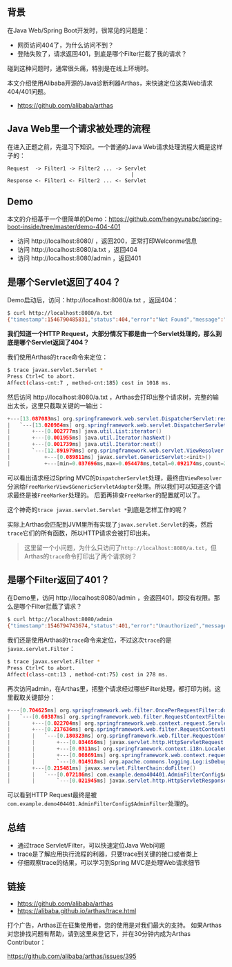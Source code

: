 ## 背景

在Java Web/Spring Boot开发时，很常见的问题是：

* 网页访问404了，为什么访问不到？
* 登陆失败了，请求返回401，到底是哪个Filter拦截了我的请求？

碰到这种问题时，通常很头痛，特别是在线上环境时。

本文介绍使用Alibaba开源的Java诊断利器Arthas，来快速定位这类Web请求404/401问题。

* https://github.com/alibaba/arthas

## Java Web里一个请求被处理的流程

在进入正题之前，先温习下知识。一个普通的Java Web请求处理流程大概是这样子的：

```
Request  -> Filter1 -> Filter2 ... -> Servlet
                                        |
Response <- Filter1 <- Filter2 ... <- Servlet
```

## Demo

本文的介绍基于一个很简单的Demo：https://github.com/hengyunabc/spring-boot-inside/tree/master/demo-404-401

* 访问 http://localhost:8080/ ，返回200，正常打印Welconme信息
* 访问 http://localhost:8080/a.txt ，返回404
* 访问 http://localhost:8080/admin ，返回401

## 是哪个Servlet返回了404？

Demo启动后，访问：http://localhost:8080/a.txt ，返回404：

```bash
$ curl http://localhost:8080/a.txt
{"timestamp":1546790485831,"status":404,"error":"Not Found","message":"No message available","path":"/a.txt"}
```

**我们知道一个HTTP Request，大部分情况下都是由一个Servlet处理的，那么到底是哪个Servlet返回了404？**

我们使用Arthas的`trace`命令来定位：

```bash
$ trace javax.servlet.Servlet *
Press Ctrl+C to abort.
Affect(class-cnt:7 , method-cnt:185) cost in 1018 ms.
```

然后访问 http://localhost:8080/a.txt ，Arthas会打印出整个请求树，完整的输出太长，这里只截取关键的一输出：

```java
+---[13.087083ms] org.springframework.web.servlet.DispatcherServlet:resolveViewName()
|   `---[13.020984ms] org.springframework.web.servlet.DispatcherServlet:resolveViewName()
|       +---[0.002777ms] java.util.List:iterator()
|       +---[0.001955ms] java.util.Iterator:hasNext()
|       +---[0.001739ms] java.util.Iterator:next()
|       `---[12.891979ms] org.springframework.web.servlet.ViewResolver:resolveViewName()
|           +---[0.089811ms] javax.servlet.GenericServlet:<init>()
|           +---[min=0.037696ms,max=0.054478ms,total=0.092174ms,count=2] org.springframework.web.servlet.view.freemarker.FreeMarkerView$GenericServletAdapter:<init>()
```

可以看出请求经过Spring MVC的`DispatcherServlet`处理，最终由`ViewResolver`分派给`FreeMarkerView$GenericServletAdapter`处理。所以我们可以知道这个请求最终是被`FreeMarker`处理的。
后面再排查`FreeMarker`的配置就可以了。

这个神奇的`trace javax.servlet.Servlet *`到底是怎样工作的呢？

实际上Arthas会匹配到JVM里所有实现了`javax.servlet.Servlet`的类，然后`trace`它们的所有函数，所以HTTP请求会被打印出来。

> 这里留一个小问题，为什么只访问了`http://localhost:8080/a.txt`，但Arthas的`trace`命令打印出了两个请求树？

## 是哪个Filter返回了401？

在Demo里，访问 http://localhost:8080/admin ，会返回401，即没有权限。那么是哪个Filter拦截了请求？

```bash
$ curl http://localhost:8080/admin
{"timestamp":1546794743674,"status":401,"error":"Unauthorized","message":"admin filter error.","path":"/admin"}
```

我们还是使用Arthas的`trace`命令来定位，不过这次`trace`的是`javax.servlet.Filter`：

```bash
$ trace javax.servlet.Filter *
Press Ctrl+C to abort.
Affect(class-cnt:13 , method-cnt:75) cost in 278 ms.
```

再次访问admin，在Arthas里，把整个请求经过哪些Filter处理，都打印为树。这里截取关键部分：

```java
+---[0.704625ms] org.springframework.web.filter.OncePerRequestFilter:doFilterInternal()
|   `---[0.60387ms] org.springframework.web.filter.RequestContextFilter:doFilterInternal()
|       +---[0.022704ms] org.springframework.web.context.request.ServletRequestAttributes:<init>()
|       +---[0.217636ms] org.springframework.web.filter.RequestContextFilter:initContextHolders()
|       |   `---[0.180323ms] org.springframework.web.filter.RequestContextFilter:initContextHolders()
|       |       +---[0.034656ms] javax.servlet.http.HttpServletRequest:getLocale()
|       |       +---[0.0311ms] org.springframework.context.i18n.LocaleContextHolder:setLocale()
|       |       +---[0.008691ms] org.springframework.web.context.request.RequestContextHolder:setRequestAttributes()
|       |       `---[0.014918ms] org.apache.commons.logging.Log:isDebugEnabled()
|       +---[0.215481ms] javax.servlet.FilterChain:doFilter()
|       |   `---[0.072186ms] com.example.demo404401.AdminFilterConfig$AdminFilter:doFilter()
|       |       `---[0.021945ms] javax.servlet.http.HttpServletResponse:sendError()
```

可以看到HTTP Request最终是被`com.example.demo404401.AdminFilterConfig$AdminFilter`处理的。


## 总结

* 通过trace Servlet/Filter，可以快速定位Java Web问题
* trace是了解应用执行流程的利器，只要trace到关键的接口或者类上
* 仔细观察trace的结果，可以学习到Spring MVC是处理Web请求细节

## 链接

* https://github.com/alibaba/arthas
* https://alibaba.github.io/arthas/trace.html

打个广告，Arthas正在征集使用者，您的使用是对我们最大的支持。
如果Arthas对您排找问题有帮助，请到这里来登记下，并在30分钟内成为Arthas Contributor：

https://github.com/alibaba/arthas/issues/395 
